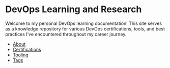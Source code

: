 # DevOps Learning and Research

Welcome to my personal DevOps learning documentation! This site serves as a knowledge repository for various DevOps certifications, tools, and best practices I've encountered throughout my career journey.

- [About](./about.md)
- [Certifications](./certifications.md)
- [Tooling](./tooling.md)
- [Tags](./tags.md)